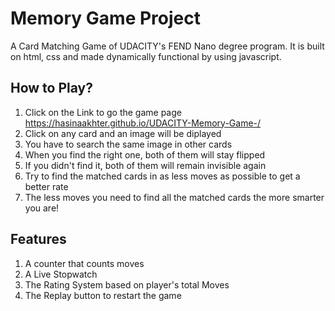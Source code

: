 # Memory Game Project

A Card Matching Game of UDACITY's FEND Nano degree program. It is built on html, css and made dynamically functional by using javascript.

##  How to Play?

1. Click on the Link to go the game page
https://hasinaakhter.github.io/UDACITY-Memory-Game-/
2. Click on any card and an image will be diplayed
3. You have to search the same image in other cards
4. When you find the right one, both of them will stay flipped
5. If you didn't find it, both of them will remain invisible again
6. Try to find the matched cards in as less moves as possible to get a better rate
7. The less moves you need to find all the matched cards the more smarter you are!

## Features

1. A counter that counts moves
2. A Live Stopwatch
3. The Rating System based on player's total Moves
4. The Replay button to restart the game




